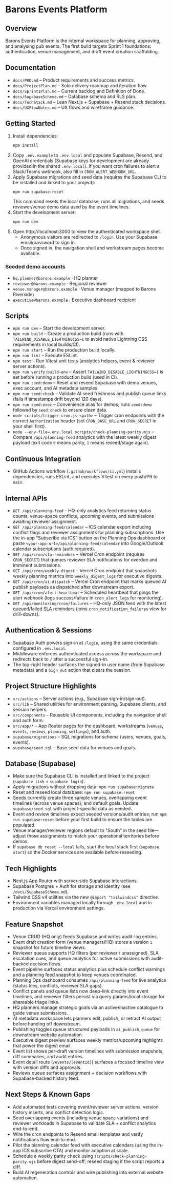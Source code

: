 # Barons Events Platform

## Overview
Barons Events Platform is the internal workspace for planning, approving, and analysing pub events. The first build targets Sprint 1 foundations: authentication, venue management, and draft event creation scaffolding.

## Documentation
- `docs/PRD.md` – Product requirements and success metrics.
- `docs/ProjectPlan.md` – Solo delivery roadmap and iteration flow.
- `docs/Sprint1Plan.md` – Current backlog and Definition of Done.
- `docs/SupabaseSchema.md` – Database schema and RLS plan.
- `docs/TechStack.md` – Lean Next.js + Supabase + Resend stack decisions.
- `docs/UXFlowNotes.md` – UX flows and wireframe guidance.

## Getting Started
1. Install dependencies:
   ```bash
   npm install
   ```
2. Copy `.env.example` to `.env.local` and populate Supabase, Resend, and OpenAI credentials (Supabase keys for development are already provided in the shared `.env.local`). If you want cron failures to alert a Slack/Teams webhook, also fill in `CRON_ALERT_WEBHOOK_URL`.
3. Apply Supabase migrations and seed data (requires the Supabase CLI to be installed and linked to your project):
   ```bash
   npm run supabase:reset
   ```
   This command resets the local database, runs all migrations, and seeds reviewer/venue demo data used by the event timelines.
4. Start the development server:
   ```bash
   npm run dev
   ```
5. Open http://localhost:3000 to view the authenticated workspace shell.
   - Anonymous visitors are redirected to `/login`. Use your Supabase email/password to sign in.
   - Once signed in, the navigation shell and workstream pages become available.

### Seeded demo accounts
- `hq.planner@barons.example` · HQ planner
- `reviewer@barons.example` · Regional reviewer
- `venue.manager@barons.example` · Venue manager (mapped to Barons Riverside)
- `executive@barons.example` · Executive dashboard recipient

## Scripts
- `npm run dev` – Start the development server.
- `npm run build` – Create a production build (runs with `TAILWIND_DISABLE_LIGHTNINGCSS=1` to avoid native Lightning CSS requirements in local builds/CI).
- `npm run start` – Run the production build locally.
- `npm run lint` – Execute ESLint.
- `npm test` – Run Vitest unit tests (analytics helpers, event & reviewer server actions).
- `npm run verify:build-env` – Assert `TAILWIND_DISABLE_LIGHTNINGCSS=1` is set before running a production build (used in CI).
- `npm run seed:demo` – Reset and reseed Supabase with demo venues, exec account, and AI metadata samples.
- `npm run seed:check` – Validate AI seed freshness and publish queue links (fails if timestamps drift beyond 120 days).
- `npm run seed:exec` – Convenience alias for demos; runs `seed:demo` followed by `seed:check` to ensure clean data.
- `node scripts/trigger-cron.js <path>` – Trigger cron endpoints with the correct `Authorization` header (set `CRON_BASE_URL` and `CRON_SECRET` in your shell first).
- `node --env-file=.env.local scripts/check-planning-parity.mjs` – Compare `/api/planning-feed` analytics with the latest weekly digest payload (exit code `0` means parity, `1` means reseed/stage again).

## Continuous Integration
- GitHub Actions workflow (`.github/workflows/ci.yml`) installs dependencies, runs ESLint, and executes Vitest on every push/PR to `main`.

## Internal APIs
- `GET /api/planning-feed` – HQ-only analytics feed returning status counts, venue-space conflicts, upcoming events, and submissions awaiting reviewer assignment.
- `GET /api/planning-feed/calendar` – ICS calendar export including conflict flags and reviewer assignments for planning subscriptions. Use the in-app “Subscribe via ICS” button on the Planning Ops dashboard or paste `<your-app-url>/api/planning-feed/calendar` into Google/Outlook calendar subscriptions (auth required).
- `GET /api/cron/sla-reminders` – Vercel Cron endpoint (requires `CRON_SECRET`) that queues reviewer SLA notifications for overdue and imminent submissions.
- `GET /api/cron/weekly-digest` – Vercel Cron endpoint that snapshots weekly planning metrics into `weekly_digest_logs` for executive digests.
- `GET /api/cron/ai-dispatch` – Vercel Cron endpoint that marks queued AI publish payloads as dispatched after downstream export.
- `GET /api/cron/alert-heartbeat` – Scheduled heartbeat that pings the alert webhook (logs success/failure in `cron_alert_logs` for monitoring).
- `GET /api/monitoring/cron/failures` – HQ-only JSON feed with the latest queued/failed SLA reminders (joins `cron_notification_failures` view for drill-downs).

## Authentication & Sessions
- Supabase Auth powers sign-in at `/login`, using the same credentials configured in `.env.local`.
- Middleware enforces authenticated access across the workspace and redirects back to `/` after a successful sign-in.
- The top-right header surfaces the signed-in user name (from Supabase metadata) and a `Sign out` action that clears the session.

## Project Structure Highlights
- `src/actions` – Server actions (e.g., Supabase sign-in/sign-out).
- `src/lib` – Shared utilities for environment parsing, Supabase clients, and session helpers.
- `src/components` – Reusable UI components, including the navigation shell and auth form.
- `src/app/*` – App Router pages for the dashboard, workstreams (`venues`, `events`, `reviews`, `planning`, `settings`), and auth.
- `supabase/migrations` – SQL migrations for schema (users, venues, goals, events).
- `supabase/seed.sql` – Base seed data for venues and goals.

## Database (Supabase)
- Make sure the Supabase CLI is installed and linked to the project (`supabase link` + `supabase login`).
- Apply migrations without dropping data: `npm run supabase:migrate`
- Reset and reseed local database: `npm run supabase:reset`
- Seeds currently create three sample venues, overlapping event timelines (across venue spaces), and default goals. Update `supabase/seed.sql` with project-specific data as needed.
- Event and review timelines expect seeded versions/audit entries; run `npm run supabase:reset` before your first build to ensure the tables are populated.
- Venue manager/reviewer regions default to "South" in the seed file—adjust those assignments to match your operational territories before demos.
- If `supabase db reset --local` fails, start the local stack first (`supabase start`) so the Docker services are available before reseeding.

## Tech Highlights
- Next.js App Router with server-side Supabase interactions.
- Supabase Postgres + Auth for storage and identity (see `/docs/SupabaseSchema.md`).
- Tailwind CSS v4 utilities via the new `@import "tailwindcss"` directive.
- Environment variables managed locally through `.env.local` and in production via Vercel environment settings.

## Feature Snapshot
- Venue CRUD (HQ only) feeds Supabase and writes audit-log entries.
- Event draft creation form (venue managers/HQ) stores a version `1` snapshot for future timeline views.
- Reviewer queue supports HQ filters (per reviewer / unassigned), SLA escalation cues, and queue analytics for active submissions with audit-backed decision flows.
- Event pipeline surfaces status analytics plus schedule conflict warnings and a planning feed snapshot to keep venues coordinated.
- Planning Ops dashboard consumes `/api/planning-feed` for live analytics (status tiles, conflicts, reviewer SLA gaps).
- Conflict panels and queue lists now deep-link directly into event timelines, and reviewer filters persist via query params/local storage for shareable triage links.
- HQ planners manage strategic goals via an active/inactive catalogue to guide venue submissions.
- AI metadata workspace lets planners edit, publish, or retract AI output before handing off downstream.
- Publishing toggles queue structured payloads in `ai_publish_queue` for downstream website automation.
- Executive digest preview surfaces weekly metrics/upcoming highlights that power the digest email.
- Event list shows per-draft version timelines with submission snapshots, diff summaries, and audit entries.
- Event detail route (`/events/[eventId]`) surfaces a focused timeline view with version diffs and approvals.
- Reviews queue surfaces assignment + decision workflows with Supabase-backed history feed.

## Next Steps & Known Gaps
- Add automated tests covering event/reviewer server actions, version history inserts, and conflict detection logic.
- Seed overlapping events (including venue space variations) and reviewer workloads in Supabase to validate SLA + conflict analytics end-to-end.
- Wire the cron endpoints to Resend email templates and verify notifications flow end-to-end.
- Pilot the planning calendar feed with executive calendars (using the in-app ICS subscribe CTA) and monitor adoption at scale.
- Schedule a weekly parity check using `scripts/check-planning-parity.mjs` before digest send-off; reseed staging if the script reports a diff.
- Build AI regeneration controls and wire publishing into external website automation.
